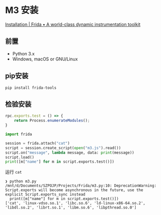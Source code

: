 # M3 安装

[Installation | Frida • A world-class dynamic instrumentation toolkit](https://frida.re/docs/installation/)

## 前置

- Python 3.x
- Windows, macOS or GNU/Linux

## pip安装

```shell
pip install frida-tools
```

## 检验安装

```js
rpc.exports.test = () => {
    return Process.enumerateModules();
}
```

```python
import frida

session = frida.attach("cat")
script = session.create_script(open("m3.js").read())
script.on("message", lambda message, data: print(message))
script.load()
print([m["name"] for m in script.exports.test()])
```

运行 `cat`

```shell
❯ python m3.py
/mnt/d/Documents/SZPOJP/Projects/Frida/m3.py:10: DeprecationWarning: Script.exports will become asynchronous in the future, use the explicit Script.exports_sync instead
  print([m["name"] for m in script.exports.test()])
['cat', 'linux-vdso.so.1', 'libc.so.6', 'ld-linux-x86-64.so.2', 'libdl.so.2', 'librt.so.1', 'libm.so.6', 'libpthread.so.0']
```